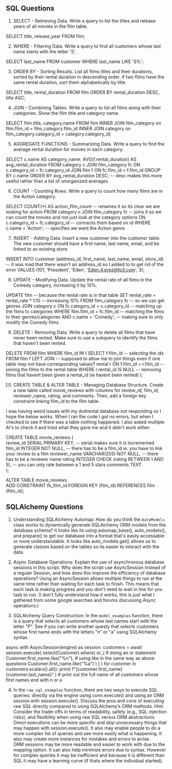 ## SQL Questions
1. SELECT - Retrieving Data. Write a query to list the titles and release years of all movies in the film table.

SELECT
   title, release_year
FROM
   film;


2. WHERE - Filtering Data. Write a query to find all customers whose last name starts with the letter 'S'.

SELECT
  last_name
FROM
  customer
WHERE
  last_name LIKE 'S%';


3. ORDER BY - Sorting Results. List all films titles and their durations, sorted by their rental duration in descending order. If two films have the same rental duration, sort them alphabetically by title.

SELECT 
  title, rental_duration
FROM 
  film
ORDER BY 
  rental_duration DESC, title ASC;


4. JOIN - Combining Tables. Write a query to list all films along with their categories. Show the film title and category name.

SELECT
    film.title, category.name
FROM 
    film
INNER JOIN film_category
    on film.film_id = film_category.film_id
INNER JOIN category
    on film_category.category_id = category.category_id;


5. AGGREGATE FUNCTIONS - Summarizing Data. Write a query to find the average rental duration for movies in each category.

SELECT 
    c.name AS category_name, 
    AVG(f.rental_duration) AS avg_rental_duration 
FROM 
    category c
JOIN 
    film_category fc 
    ON c.category_id = fc.category_id
JOIN 
    film f 
    ON fc.film_id = f.film_id
GROUP BY 
    c.name
ORDER BY 
    avg_rental_duration DESC; -- desc makes this more useful rather than a list of unorganized averages


6. COUNT - Counting Rows. Write a query to count how many films are in the Action category.

SELECT 
    COUNT(*) AS action_film_count -- renames it so its clear we are looking for action
FROM 
    category c 
JOIN 
    film_category fc -- joins it so we can count the movies and not just look at the category options
    ON c.category_id = fc.category_id -- connects them based on id
WHERE 
    c.name = 'Action'; -- specifies we want the Action genre




7. INSERT - Adding Data. Insert a new customer into the customer table. The new customer should have a first name, last name, email, and be linked to an existing store.

INSERT INTO 
  customer (address_id, first_name, last_name, email, store_id) -- it was mad that there wasn't an address_id so I added to to get rid of the error
VALUES 
  (101, 'President', 'Eden', 'Eden.4.prez@fo3.com', 3);


8. UPDATE - Modifying Data. Update the rental rate of all films in the Comedy category, increasing it by 10%.

UPDATE 
  film -- because the rental rate is in that table
SET 
  rental_rate = rental_rate * 1.10 -- increasing 10%
FROM 
  film_category fc -- so we can get genres
JOIN 
  category c 
  ON fc.category_id = c.category_id -- matching up the films to categories
WHERE 
  film.film_id = fc.film_id -- matching the films to their genres/categories
  AND c.name = 'Comedy'; -- making sure to only modify the Comedy films



9. DELETE - Removing Data. Write a query to delete all films that have never been rented. Make sure to use a subquery to identify the films that haven't been rented.

DELETE FROM 
  film
WHERE 
  film_id IN (
    SELECT 
      f.film_id -- selecting the ids
    FROM 
      film f
    LEFT JOIN -- supposed to allow me to join things even if one table may not have corresponding values?
      rental r 
      ON f.film_id = r.film_id -- joining the films to the rental table
    WHERE 
      r.rental_id IS NULL -- removing films that havent been given a rental_id (ie havent been rented)
);

10. CREATE TABLE & ALTER TABLE - Managing Database Structure. Create a new table called movie_reviews with columns for review_id, film_id, reviewer_name, rating, and comments. Then, add a foreign key constraint linking film_id to the film table.

I was having weird issues with my dvdrental database not responding so I hope the below works. When I ran the code I got no errors, but when I checked to see if there was a table nothing happened. I also asked multiple AI's to check it and tried what they gave me and it didn't work either. 

CREATE TABLE movie_reviews (  
   review_id SERIAL PRIMARY KEY,   -- serial makes sure it is incremented
   film_id INTEGER NOT NULL,  -- there has to be a film_id ie. you have to link your review to a film
   reviewer_name VARCHAR(255) NOT NULL,   -- there has to be a reviewer name
   rating INTEGER CHECK (rating BETWEEN 1 AND 5),  -- you can only rate between a 1 and 5 stars
   comments TEXT  
);  

ALTER TABLE movie_reviews  
ADD CONSTRAINT fk_film_id FOREIGN KEY (film_id) REFERENCES film (film_id);

## SQLAlchemy Questions

1. Understanding SQLAlchemy Automap: How do you think the `AutoModels` class works to dynamically generate SQLAlchemy ORM models from the database schema?
It looks like its using automap_base(), auto_models(), and prepare() to get our database into a format that's easily accessable or more understandable. It looks like auto_models.get() allows us to generate classes based on the tables so its easier to interact with the data. 


2. Async Database Operations: Explain the use of asynchronous database sessions in this script. Why does the script use AsyncSession instead of a regular Session, and how does this improve the efficiency of database operations?
Using an AsyncSession allows multiple things to run at the same time rather than waiting for each task to finish. This means that each task is making progress and you don't need to wait in line for you task to run. (I don't fully understand how it works, this is just what I gathered from some google searches and forums discussing Async operations.)


3. SQLAlchemy Query Construction: In the `model_examples` function, there is a query that selects all customers whose last names start with the letter "P". See if you can write another questy that selects customers whose first name ends with the letters "n" or "a" using SQLAlchemy syntax.

async with AsyncSession(engine) as session:
    customers = await session.execute(
        select(Customer).where(
            or_( # doing an or statement 
                Customer.first_name.like("%n"), # using like in the same way as above questions
                Customer.first_name.like("%a")
            )
        )
    )
    for customer in customers.scalars().all():
        print(
              f"{customer.first_name} {customer.last_name}"
            ) # print out the full name of all customers whose first names end with n or a


4. In the `raw_sql_examples` function, there are two ways to execute SQL queries: directly via the engine using conn.execute() and using an ORM session with session.execute(). Discuss the pros and cons of executing raw SQL directly compared to using SQLAlchemy’s ORM methods.
Hint: Consider the trade-offs in terms of readability, safety (e.g., SQL injection risks), and flexibility when using raw SQL versus ORM abstractions.
Direct executions can be more specific and skip unnecessary things that may happen with session.execute(). It also may enable people to do a more complex list of queries and see more easily what is happening. It also may create more instances for mistakes and errors to arrise.   
ORM sessions may be more readable and easier to work with due to the mapping option. It can also help minimize errors due to syntax. However for complex queries it may be inefficient and because it is different than SQL it may have a learning curve (if thats where the individual started).  